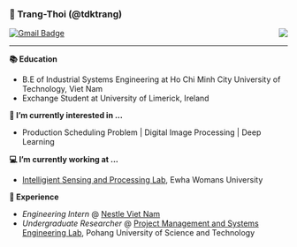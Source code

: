 ### 👾 Trang-Thoi (@tdktrang)
<img align="right" src="https://visitor-badge.laobi.icu/badge?page_id=tdktrang">

[![Gmail Badge](https://img.shields.io/badge/Gmail-D14836?style=flat&logo=Gmail&logoColor=white)](mailto:thoidokieutrang@gmail.com)
<br/>
<hr>

**📚 Education**

- B.E of Industrial Systems Engineering at Ho Chi Minh City University of Technology, Viet Nam 
- Exchange Student at University of Limerick, Ireland 

**💬 I’m currently interested in ...**

- Production Scheduling Problem | Digital Image Processing | Deep Learning


**💻 I’m currently working at ...**

- [Intelligient Sensing and Processing Lab](https://sites.google.com/view/ewhaeeshpark/people?authuser=0), Ewha Womans University


**🚀 Experience**
- *Engineering Intern* @ [Nestle Viet Nam](https://www.nestle.com.vn/vi) 
- *Undergraduate Researcher* @ [Project Management and Systems Engineering Lab](http://gempm0101.cafe24.com/default/), Pohang University of Science and Technology 
